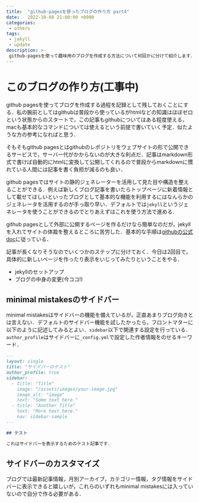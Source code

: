 ```yaml
---
title:  "github-pagesを使ったブログの作り方 part4"
date:   2022-10-08 21:00:00 +0900
categories: 
 - others
tags:
 - jekyll 
 - update
description: >-
 github-pagesを使って趣味用のブログを作成する方法について何回かに分けて紹介します．今回は4回目です．サイドバーをブログ用にカスタマイズします．
---
```


# このブログの作り方(工事中)

github pagesを使ってブログを作成する過程を記録として残しておくことにする．私の腕前としてはgithubは普段から使っているがhtmlなどの知識はほぼゼロという状態からのスタートで，この記事もgithubについてはある程度使える，macも基本的なコマンドについては使えるという前提で書いていく予定．似たような方の参考になればと思う．

そもそもgithub pagesとはgithubのレポジトリをウェブサイトの形で公開できるサービスで，サーバー代がかからないのが大きな利点だ．記事はmarkdown形式で書けば自動的にhtmlに変換して公開してくれるので普段からmarkdownに慣れている人間には記事を書く負担が減るのも良い．

github pagesではサイトの静的ジェネレーターを活用して見た目や構造を整えることができる．例えば新しくブログ記事を書いたらトップページに新着情報として載せてほしいといったブログとして基本的な機能を利用するにはなんらかのジェネレータを活用するのが手っ取り早い．デフォルトでは`jekyll`というジェネレータを使うことができるのでとりあえずはこれを使う方法で進める．

github pagesとして外部に公開するページを作るだけなら簡単なのだが，jekyllを入れてサイトの体裁を整えるところに苦労した．基本的な手順は[githubの公式doc](https://docs.github.com/ja/pages/setting-up-a-github-pages-site-with-jekyll/about-github-pages-and-jekyll)に従っている．

記事が長くなりそうなのでいくつかのステップに分けておく．今日は2回目で，具体的に新しいページを作ったり表示をいじってみたりということをやる．

- jekyllのセットアップ
- ブログの中身の変更(今ココ!)


## minimal mistakesのサイドバー

minimal mistakesはサイドバーの機能を備えているが，正直あまりブログ向きとは言えない．デフォルトのサイドバー機能を試したかったら，フロントマターに以下のように記述してみるとよい．`sidebar`以下で関連する設定を行っている．`author_profile`はサイドバーに`_config.yml`で設定した作者情報をのせるキーワード．

```md
---
layout: single
title: "サイドバーのテスト"
author_profile: true 
sidebar:
  - title: "Title"
    image: "/assets/images/your-image.jpg"
    image_alt: "image"
    text: "Some text here."
  - title: "Another Title"
    text: "More text here."
    nav: sidebar-sample
---

## テスト

これはサイドバーを表示するためのテスト記事です．

```

<!-- https://mmistakes.github.io/minimal-mistakes/layout-sidebar-custom/ -->


## サイドバーのカスタマイズ

ブログでは最新記事情報，月別アーカイブ，カテゴリー情報，タグ情報をサイドバーに表示できると嬉しいが，これらのいずれもminimal mistakesには入っていないので自分で作る必要がある．
